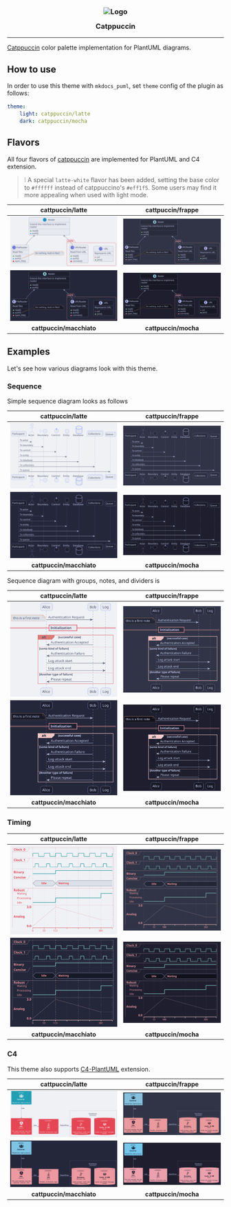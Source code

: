 <h3 align="center">
	<img src="https://raw.githubusercontent.com/catppuccin/catppuccin/main/assets/logos/exports/1544x1544_circle.png" width="100" alt="Logo"/><br/>
	<img src="https://raw.githubusercontent.com/catppuccin/catppuccin/main/assets/misc/transparent.png" height="30" width="0px"/>
	Catppuccin
	<img src="https://raw.githubusercontent.com/catppuccin/catppuccin/main/assets/misc/transparent.png" height="30" width="0px"/>
</h3>

-----------------

[Catppuccin](https://catppuccin.com/) color palette implementation for PlantUML diagrams.

## How to use

In order to use this theme with `mkdocs_puml`, set `theme` config of the plugin as follows:

```yml
theme:
    light: catppuccin/latte
    dark: catppuccin/mocha
```

## Flavors

All four flavors of [catppuccin](https://catppuccin.com/) are implemented for PlantUML
and C4 extension.

> ❕ A special `latte-white` flavor has been added, setting the base color to
> `#ffffff` instead of catppuccino's `#eff1f5`. Some users may find it more
> appealing when used with light mode.

|**cattpuccin/latte**|**cattpuccin/frappe**|
|:-------:|:--------:|
|![latte](examples/classes/classes-latte.svg)|![frappe](examples/classes/classes-frappe.svg)|
|![macchiato](examples/classes/classes-macchiato.svg)|![mocha](examples/classes/classes-mocha.svg)|
|**cattpuccin/macchiato**|**cattpuccin/mocha**|

## Examples

Let's see how various diagrams look with this theme.

### Sequence

Simple sequence diagram looks as follows

|**cattpuccin/latte**|**cattpuccin/frappe**|
|:-------:|:--------:|
|![latte](examples/sequence/sequence-latte.svg)|![frappe](examples/sequence/sequence-frappe.svg)|
|![macchiato](examples/sequence/sequence-macchiato.svg)|![mocha](examples/sequence/sequence-mocha.svg)|
|**cattpuccin/macchiato**|**cattpuccin/mocha**|

Sequence diagram with groups, notes, and dividers is

|**cattpuccin/latte**|**cattpuccin/frappe**|
|:-------:|:--------:|
|![latte](examples/sequence/sequence-full-latte.svg)|![frappe](examples/sequence/sequence-full-frappe.svg)|
|![macchiato](examples/sequence/sequence-full-macchiato.svg)|![mocha](examples/sequence/sequence-full-mocha.svg)|
|**cattpuccin/macchiato**|**cattpuccin/mocha**|

### Timing

|**cattpuccin/latte**|**cattpuccin/frappe**|
|:-------:|:--------:|
|![latte](examples/timing/timing-latte.svg)|![frappe](examples/timing/timing-frappe.svg)|
|![macchiato](examples/timing/timing-macchiato.svg)|![mocha](examples/timing/timing-mocha.svg)|
|**cattpuccin/macchiato**|**cattpuccin/mocha**|

### C4

This theme also supports [C4-PlantUML](https://github.com/plantuml-stdlib/C4-PlantUML)
extension.

|**cattpuccin/latte**|**cattpuccin/frappe**|
|:-------:|:--------:|
|![latte](examples/c4/c4-latte.svg)|![frappe](examples/c4/c4-frappe.svg)|
|![macchiato](examples/c4/c4-macchiato.svg)|![mocha](examples/c4/c4-mocha.svg)|
|**cattpuccin/macchiato**|**cattpuccin/mocha**|
